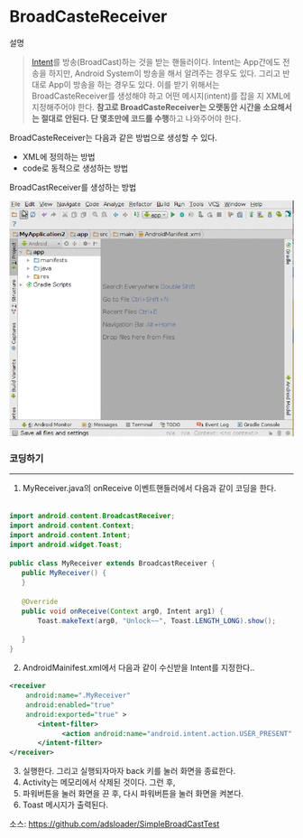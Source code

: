 # BroadCasteReceiver
설명
> [Intent](/doc/29.md)를 방송(BroadCast)하는 것을 받는 핸들러이다.
Intent는 App간에도 전송을 하지만, Android System이 방송을 해서 알려주는 경우도 있다. 그리고 반대로 App이 방송을 하는 경우도 있다. 이를 받기 위해서는 BroadCasteReceiver를 생성해야 하고 어떤 메시지(intent)를 잡을 지 XML에 지정해주어야 한다. **참고로 BroadCasteReceiver는 오랫동안 시간을 소요해서는 절대로 안된다. 단 몇초만에 코드를 수행**하고 나와주어야 한다.

BroadCasteReceiver는 다음과 같은 방법으로 생성할 수 있다.

- XML에 정의하는 방법
- code로 동적으로 생성하는 방법


BroadCastReceiver를 생성하는 방법

![image](/images_2/broadcastreceiver.gif)


### 코딩하기
----

 1. MyReceiver.java의 onReceive 이벤트핸들러에서 다음과 같이 코딩을 한다.

~~~java

import android.content.BroadcastReceiver;
import android.content.Context;
import android.content.Intent;
import android.widget.Toast;

public class MyReceiver extends BroadcastReceiver {
   public MyReceiver() {
   }

   @Override
   public void onReceive(Context arg0, Intent arg1) {
       Toast.makeText(arg0, "Unlock~~", Toast.LENGTH_LONG).show();

   }
}

~~~

 2. AndroidMainifest.xml에서 다음과 같이 수신받을 Intent를 지정한다..

~~~xml
<receiver
    android:name=".MyReceiver"
    android:enabled="true"
    android:exported="true" >
       <intent-filter>
             <action android:name="android.intent.action.USER_PRESENT" />
       </intent-filter>
</receiver>
~~~

 3. 실행한다. 그리고 실행되자마자 back 키를 눌러 화면을 종료한다.
 4. Activity는 메모리에서 삭제된 것이다. 그런 후,
 5. 파워버튼을 눌러 화면을 끈 후, 다시 파워버튼을 눌러 화면을 켜본다.
 6. Toast 메시지가 출력된다.  

소스: https://github.com/adsloader/SimpleBroadCastTest
